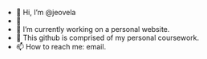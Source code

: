 - 👋 Hi, I’m @jeovela
- 👀 
- 🌱 I’m currently working on a personal website.
- 💞️ This github is comprised of my personal coursework.
- 📫 How to reach me: email.

<!---
jeovela/jeovela is a ✨ special ✨ repository because its `README.md` (this file) appears on your GitHub profile.
You can click the Preview link to take a look at your changes.
--->
